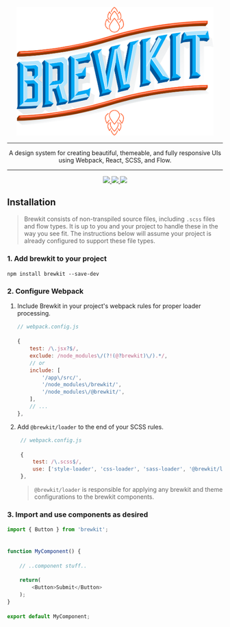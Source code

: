 <p align="center">
  <img width="460" height="300" src=".build/storybook/logo.png">
</p>

---

<p align="center">A design system for creating beautiful, themeable, and fully responsive UIs using Webpack, React, SCSS, and Flow.</p>

---

<p align="center">
  <a href="https://github.com/brewkit/brewkit-ui/blob/master/LICENSE">
    <img src="https://img.shields.io/badge/license-MIT-blue.svg">
  </a>
  <a href="https://github.com/lerna/lerna">
    <img src="https://img.shields.io/badge/maintained%20with-lerna-cc00ff.svg">
  </a>
  <a href="https://github.com/storybookjs/storybook">
    <img src="https://cdn.jsdelivr.net/gh/storybookjs/brand@master/badge/badge-storybook.svg">
  </a>
</p>


## Installation

> Brewkit consists of non-transpiled source files, including `.scss` files and flow types. It is up to you and your project to handle these in the way you see fit. The instructions below will assume your project is already configured to support these file types.

### 1. Add brewkit to your project
`npm install brewkit --save-dev`
    
### 2. Configure Webpack
1. Include Brewkit in your project's webpack rules for proper loader processing.
    ```js
    // webpack.config.js

    {
        test: /\.jsx?$/,
        exclude: /node_modules\/(?!(@?brewkit)\/).*/,
        // or
        include: [
            '/app\/src/',
            '/node_modules\/brewkit/',
            '/node_modules\/@brewkit/',
        ],
        // ...
    },
    ```
    
1. Add `@brewkit/loader` to the end of your SCSS rules.
   ```js
    // webpack.config.js

    {
        test: /\.scss$/,
        use: ['style-loader', 'css-loader', 'sass-loader', '@brewkit/loader'],
    },
    ```
    > `@brewkit/loader` is responsible for applying any brewkit and theme configurations to the brewkit components.


### 3. Import and use components as desired
```js
import { Button } from 'brewkit';


function MyComponent() {

    // ..component stuff..

    return(
        <Button>Submit</Button>
    );
}

export default MyComponent;
```
